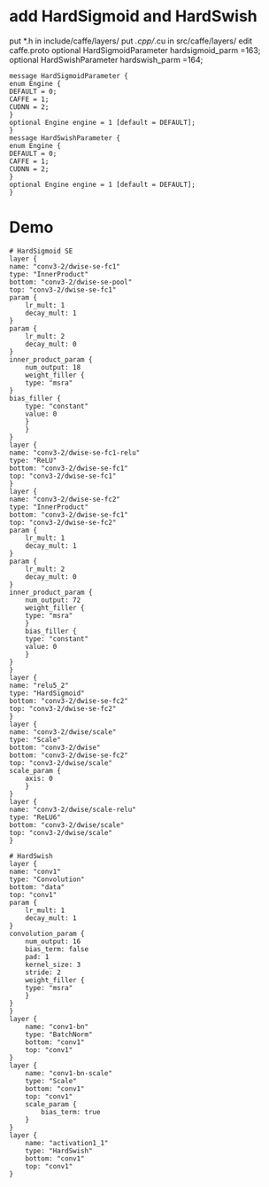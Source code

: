 # add HardSigmoid and HardSwish
put *.h in include/caffe/layers/
put *.cpp/*.cu in src/caffe/layers/
edit caffe.proto
    optional HardSigmoidParameter hardsigmoid_parm =163;
    optional HardSwishParameter hardswish_parm =164;

    message HardSigmoidParameter {
    enum Engine {
    DEFAULT = 0;
    CAFFE = 1;
    CUDNN = 2;
    }
    optional Engine engine = 1 [default = DEFAULT];
    }
    message HardSwishParameter {
    enum Engine {
    DEFAULT = 0;
    CAFFE = 1;
    CUDNN = 2;
    }
    optional Engine engine = 1 [default = DEFAULT];
    }
# Demo
    # HardSigmoid SE
    layer {
    name: "conv3-2/dwise-se-fc1"
    type: "InnerProduct"
    bottom: "conv3-2/dwise-se-pool"
    top: "conv3-2/dwise-se-fc1"
    param {
        lr_mult: 1
        decay_mult: 1
    }
    param {
        lr_mult: 2
        decay_mult: 0
    }
    inner_product_param {
        num_output: 18
        weight_filler {
        type: "msra"
    }
    bias_filler {
        type: "constant"
        value: 0
        }
        }
    }
    layer {
    name: "conv3-2/dwise-se-fc1-relu"
    type: "ReLU"
    bottom: "conv3-2/dwise-se-fc1"
    top: "conv3-2/dwise-se-fc1"
    }
    layer {
    name: "conv3-2/dwise-se-fc2"
    type: "InnerProduct"
    bottom: "conv3-2/dwise-se-fc1"
    top: "conv3-2/dwise-se-fc2"
    param {
        lr_mult: 1
        decay_mult: 1
    }
    param {
        lr_mult: 2
        decay_mult: 0
    }
    inner_product_param {
        num_output: 72
        weight_filler {
        type: "msra"
        }
        bias_filler {
        type: "constant"
        value: 0
        }
    }
    }
    layer {
    name: "relu5_2"
    type: "HardSigmoid"
    bottom: "conv3-2/dwise-se-fc2"
    top: "conv3-2/dwise-se-fc2"
    }
    layer {
    name: "conv3-2/dwise/scale"
    type: "Scale"
    bottom: "conv3-2/dwise"
    bottom: "conv3-2/dwise-se-fc2"
    top: "conv3-2/dwise/scale"
    scale_param {
        axis: 0
        }
    }
    layer {
    name: "conv3-2/dwise/scale-relu"
    type: "ReLU6"
    bottom: "conv3-2/dwise/scale"
    top: "conv3-2/dwise/scale"
    }

    # HardSwish
    layer {
    name: "conv1"
    type: "Convolution"
    bottom: "data"
    top: "conv1"
    param {
        lr_mult: 1
        decay_mult: 1
    }
    convolution_param {
        num_output: 16
        bias_term: false
        pad: 1
        kernel_size: 3
        stride: 2
        weight_filler {
        type: "msra"
        }
    }
    }
    layer {
        name: "conv1-bn"
        type: "BatchNorm"
        bottom: "conv1"
        top: "conv1"
    }
    layer {
        name: "conv1-bn-scale"
        type: "Scale"
        bottom: "conv1"
        top: "conv1"
        scale_param {
            bias_term: true
        }
    }
    layer {
        name: "activation1_1"
        type: "HardSwish"
        bottom: "conv1"
        top: "conv1"
    }